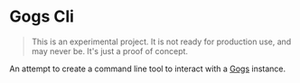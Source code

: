 # Gogs Cli

> This is an experimental project. It is not ready for production use, and may
never be. It's just a proof of concept.

An attempt to create a command line tool to interact with a [Gogs][gogs]
instance.

[gogs]: https://gogs.io/
